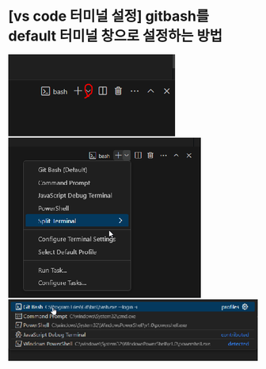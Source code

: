 # [vs code 터미널 설정] gitbash를 default 터미널 창으로 설정하는 방법
![Alt text](./images/image.png)   
![Alt text](./images/image-1.png)   
![Alt text](./images/image-2.png)   